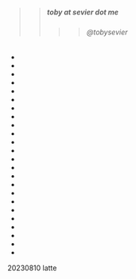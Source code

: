 


>> ##### toby at sevier dot me
>>>> ###### @tobysevier



-
-
-
-
-
-



-
-
-
-
-
-

-
-
-
-
-
-



-
-
-
-
-
-

20230810
latte
